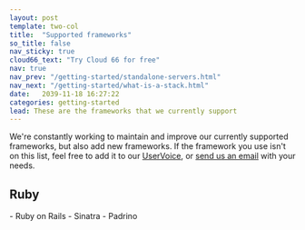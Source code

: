 ```yaml
---
layout: post
template: two-col
title:  "Supported frameworks"
so_title: false
nav_sticky: true
cloud66_text: "Try Cloud 66 for free"
nav: true
nav_prev: "/getting-started/standalone-servers.html"
nav_next: "/getting-started/what-is-a-stack.html"
date:   2039-11-18 16:27:22
categories: getting-started
lead: These are the frameworks that we currently support
---
```


We're constantly working to maintain and improve our currently supported frameworks, but also add new frameworks. If the framework you use isn't on this list, feel free to add it to our [UserVoice](https://cloud66.uservoice.com/), or <a href="mailto:hello@cloud66.com">send us an email</a> with your needs.

<h2 id=ruby>Ruby</h2>
- Ruby on Rails
- Sinatra
- Padrino
